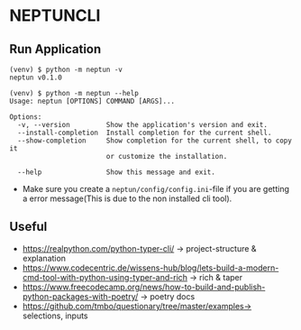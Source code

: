 # NEPTUNCLI

## Run Application

```shell
(venv) $ python -m neptun -v
neptun v0.1.0

(venv) $ python -m neptun --help
Usage: neptun [OPTIONS] COMMAND [ARGS]...

Options:
  -v, --version         Show the application's version and exit.
  --install-completion  Install completion for the current shell.
  --show-completion     Show completion for the current shell, to copy it
                        or customize the installation.

  --help                Show this message and exit.
```

* Make sure you create a `neptun/config/config.ini`-file if you are getting a error message(This is due to the non installed cli tool).


## Useful
* https://realpython.com/python-typer-cli/ -> project-structure & explanation
* https://www.codecentric.de/wissens-hub/blog/lets-build-a-modern-cmd-tool-with-python-using-typer-and-rich -> rich & taper
* https://www.freecodecamp.org/news/how-to-build-and-publish-python-packages-with-poetry/ -> poetry docs
* https://github.com/tmbo/questionary/tree/master/examples-> selections, inputs
